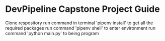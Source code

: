 # DevPipeline Capstone Project Guide

Clone respository
run command in terminal 'pipenv install' to get all the required packages
run command 'pipenv shell' to enter environment
run command 'python main.py' to being program
